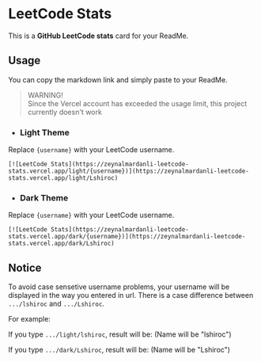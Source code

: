 # LeetCode Stats

This is a **GitHub LeetCode stats** card for your ReadMe.

## Usage
You can copy the markdown link and simply paste to your ReadMe.

> WARNING!<br/>
> Since the Vercel account has exceeded the usage limit, this project currently doesn't work 

* ### Light Theme

Replace `{username}` with your LeetCode username.

```
[![LeetCode Stats](https://zeynalmardanli-leetcode-stats.vercel.app/light/{username})](https://zeynalmardanli-leetcode-stats.vercel.app/light/Lshiroc)
```

* ### Dark Theme
Replace `{username}` with your LeetCode username.

```
[![LeetCode Stats](https://zeynalmardanli-leetcode-stats.vercel.app/dark/{username})](https://zeynalmardanli-leetcode-stats.vercel.app/dark/Lshiroc)
```

## Notice
To avoid case sensetive username problems, your username will be displayed in the way you entered in url. There is a case difference between `.../lshiroc` and `.../Lshiroc`.

For example:

If you type `.../light/lshiroc`, result will be:
(Name will be "lshiroc")

If you type `.../dark/Lshiroc`, result will be:
(Name will be "Lshiroc")
